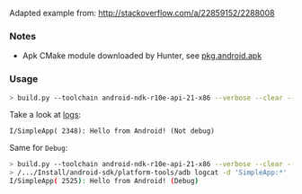 Adapted example from: http://stackoverflow.com/a/22859152/2288008

### Notes
* Apk CMake module downloaded by Hunter, see [pkg.android.apk](https://github.com/ruslo/hunter/wiki/pkg.android.apk)

### Usage

```bash
> build.py --toolchain android-ndk-r10e-api-21-x86 --verbose --clear --config Release --target launch-simple
```

Take a look at [logs](https://github.com/forexample/android-cmake#logging):
```
I/SimpleApp( 2348): Hello from Android! (Not debug)
```

Same for `Debug`:

```bash
> build.py --toolchain android-ndk-r10e-api-21-x86 --verbose --clear --config Debug --target launch-example
> /.../Install/android-sdk/platform-tools/adb logcat -d 'SimpleApp:*' '*:S'
I/SimpleApp( 2525): Hello from Android! (Debug)
